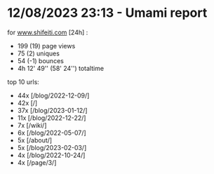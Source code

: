 # 12/08/2023 23:13 - Umami report
for www.shifeiti.com [24h] :

 - 199 (19) page views
 - 75 (2) uniques
 - 54 (-1) bounces
 - 4h 12' 49'' (58' 24'') totaltime


top 10 urls:
 - 44x [/blog/2022-12-09/]
 - 42x [/]
 - 37x [/blog/2023-01-12/]
 - 11x [/blog/2022-12-22/]
 - 7x [/wiki/]
 - 6x [/blog/2022-05-07/]
 - 5x [/about/]
 - 5x [/blog/2023-02-03/]
 - 4x [/blog/2022-10-24/]
 - 4x [/page/3/]


